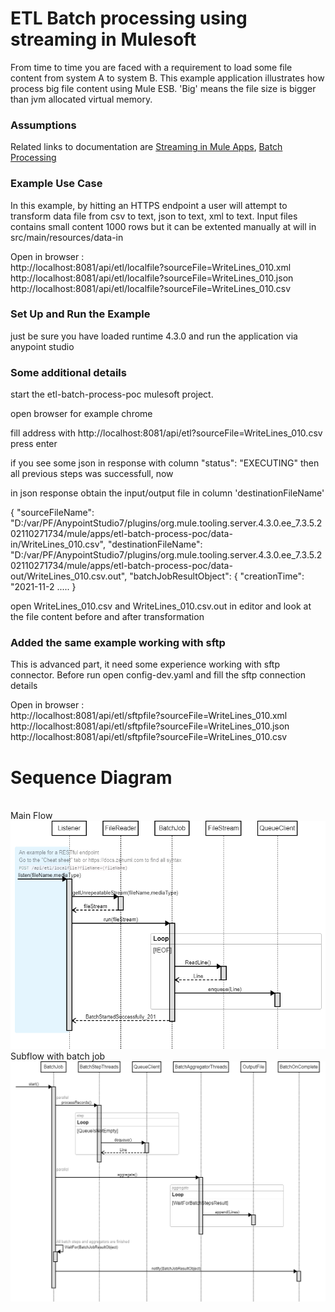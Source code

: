 
# ETL Batch processing using streaming in Mulesoft 

From time to time you are faced with a requirement to load some file content from system A to system B. This example application illustrates how process big file content using Mule ESB. 'Big' means the file size is bigger than jvm allocated virtual memory.

### Assumptions

Related links to documentation are 
[Streaming in Mule Apps](https://docs.mulesoft.com/mule-runtime/4.3/streaming-about),
[Batch Processing](https://docs.mulesoft.com/mule-runtime/4.3/batch-processing-concept)

### Example Use Case

In this example, by hitting an HTTPS endpoint a user will attempt to transform data file from csv to text, json to text, xml to text. Input files contains small content 1000 rows but it can be extented manually at will in src/main/resources/data-in

Open in browser :<br/>
http://localhost:8081/api/etl/localfile?sourceFile=WriteLines_010.xml <br/> 
http://localhost:8081/api/etl/localfile?sourceFile=WriteLines_010.json <br/> 
http://localhost:8081/api/etl/localfile?sourceFile=WriteLines_010.csv


### Set Up and Run the Example ###

just be sure you have loaded runtime 4.3.0 and run the application via anypoint studio 

### Some additional details  ###

start the etl-batch-process-poc mulesoft project.

open browser for example chrome

fill address with http://localhost:8081/api/etl?sourceFile=WriteLines_010.csv press enter 

if you see some json in response with column "status": "EXECUTING" then all previous steps was successfull, now

in json response obtain the input/output file in column 'destinationFileName' 

{
  "sourceFileName": "D:/var/PF/AnypointStudio7/plugins/org.mule.tooling.server.4.3.0.ee_7.3.5.202110271734/mule/apps/etl-batch-process-poc/data-in/WriteLines_010.csv",
  "destinationFileName": "D:/var/PF/AnypointStudio7/plugins/org.mule.tooling.server.4.3.0.ee_7.3.5.202110271734/mule/apps/etl-batch-process-poc/data-out/WriteLines_010.csv.out",
  "batchJobResultObject": {
    "creationTime": "2021-11-2 
    .....
}

open WriteLines_010.csv and WriteLines_010.csv.out in editor and look at the file content before and after transformation 


### Added the same example working with sftp

This is advanced part, it need some experience working with sftp connector. Before run open config-dev.yaml and fill the sftp connection details

Open in browser :<br/> 
http://localhost:8081/api/etl/sftpfile?sourceFile=WriteLines_010.xml <br/> 
http://localhost:8081/api/etl/sftpfile?sourceFile=WriteLines_010.json <br/> 
http://localhost:8081/api/etl/sftpfile?sourceFile=WriteLines_010.csv

# Sequence Diagram
<br/> Main Flow
![Main Flow](https://github.com/lazootkin/mulesoft-examples/blob/develop/4.3.0/etl-batch-process-poc/tools/docs/diagrams/flow-main.png)
<br/> Subflow with batch job
![Batch Flow](https://github.com/lazootkin/mulesoft-examples/blob/develop/4.3.0/etl-batch-process-poc/tools/docs/diagrams/flow-batch.png)
